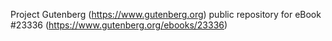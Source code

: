 Project Gutenberg (https://www.gutenberg.org) public repository for eBook #23336 (https://www.gutenberg.org/ebooks/23336)
